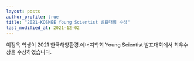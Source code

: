 ```yaml
---
layout: posts
author_profile: true
title: "2021-KOSMEE Young Scientist 발표대회 수상"
last_modified_at: 2021-12-02
---
```


이정욱 학생이 2021 한국해양환경.에너지학회 Young Scientist 발표대회에서 최우수상을 수상하였습니다.
